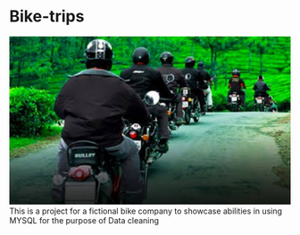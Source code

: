 # Bike-trips
![](trips.jpg)
This is a project for a fictional bike company to showcase abilities in using MYSQL for the purpose of Data cleaning
